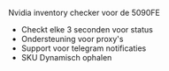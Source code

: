 Nvidia inventory checker voor de 5090FE 

* Checkt elke 3 seconden voor status
* Ondersteuning voor proxy's
* Support voor telegram notificaties
* SKU Dynamisch ophalen
